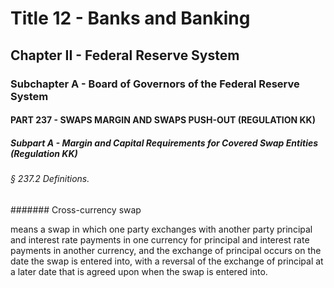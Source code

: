 
# Title 12 - Banks and Banking
## Chapter II - Federal Reserve System
### Subchapter A - Board of Governors of the Federal Reserve System
#### PART 237 - SWAPS MARGIN AND SWAPS PUSH-OUT (REGULATION KK)
##### Subpart A - Margin and Capital Requirements for Covered Swap Entities (Regulation KK)
###### § 237.2 Definitions.
####### Cross-currency swap

means a swap in which one party exchanges with another party principal and interest rate payments in one currency for principal and interest rate payments in another currency, and the exchange of principal occurs on the date the swap is entered into, with a reversal of the exchange of principal at a later date that is agreed upon when the swap is entered into.
